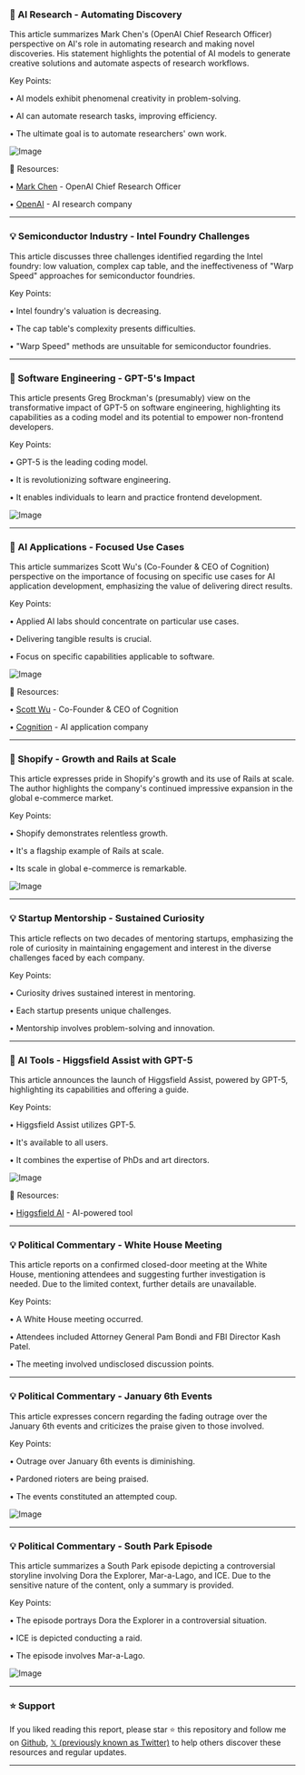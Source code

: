 ### 🤖 AI Research - Automating Discovery

This article summarizes Mark Chen's (OpenAI Chief Research Officer) perspective on AI's role in automating research and making novel discoveries.  His statement highlights the potential of AI models to generate creative solutions and automate aspects of research workflows.

Key Points:

• AI models exhibit phenomenal creativity in problem-solving.


• AI can automate research tasks, improving efficiency.


• The ultimate goal is to automate researchers' own work.


![Image](https://pbs.twimg.com/amplify_video_thumb/1953545687989473280/img/c3N69Daij0mdmC8w.jpg)

🔗 Resources:

• [Mark Chen](https://x.com/markchen90) - OpenAI Chief Research Officer


• [OpenAI](https://x.com/OpenAI) - AI research company


---

### 💡 Semiconductor Industry - Intel Foundry Challenges

This article discusses three challenges identified regarding the Intel foundry: low valuation, complex cap table, and the ineffectiveness of "Warp Speed" approaches for semiconductor foundries.

Key Points:

• Intel foundry's valuation is decreasing.


• The cap table's complexity presents difficulties.


• "Warp Speed" methods are unsuitable for semiconductor foundries.


---

### 🤖 Software Engineering - GPT-5's Impact

This article presents Greg Brockman's (presumably) view on the transformative impact of GPT-5 on software engineering, highlighting its capabilities as a coding model and its potential to empower non-frontend developers.

Key Points:

• GPT-5 is the leading coding model.


• It is revolutionizing software engineering.


• It enables individuals to learn and practice frontend development.


![Image](https://pbs.twimg.com/amplify_video_thumb/1953554997935058945/img/odU_qaXlF5bkAlHB.jpg)

---

### 🤖 AI Applications - Focused Use Cases

This article summarizes Scott Wu's (Co-Founder & CEO of Cognition) perspective on the importance of focusing on specific use cases for AI application development, emphasizing the value of delivering direct results.

Key Points:

• Applied AI labs should concentrate on particular use cases.


• Delivering tangible results is crucial.


• Focus on specific capabilities applicable to software.


![Image](https://pbs.twimg.com/amplify_video_thumb/1953622695352160256/img/q7mHXTYWoZkxoA85.jpg)

🔗 Resources:

• [Scott Wu](https://x.com/ScottWu46) - Co-Founder & CEO of Cognition


• [Cognition](https://x.com/cognition) - AI application company


---

### 🚀 Shopify - Growth and Rails at Scale

This article expresses pride in Shopify's growth and its use of Rails at scale.  The author highlights the company's continued impressive expansion in the global e-commerce market.

Key Points:

• Shopify demonstrates relentless growth.


• It's a flagship example of Rails at scale.


• Its scale in global e-commerce is remarkable.


![Image](https://pbs.twimg.com/media/GxrC9i7W4AEF3fn.jpg)

---

### 💡 Startup Mentorship -  Sustained Curiosity

This article reflects on two decades of mentoring startups, emphasizing the role of curiosity in maintaining engagement and interest in the diverse challenges faced by each company.

Key Points:

• Curiosity drives sustained interest in mentoring.


• Each startup presents unique challenges.


•  Mentorship involves problem-solving and innovation.


---

### 🚀 AI Tools - Higgsfield Assist with GPT-5

This article announces the launch of Higgsfield Assist, powered by GPT-5, highlighting its capabilities and offering a guide.

Key Points:

• Higgsfield Assist utilizes GPT-5.


• It's available to all users.


• It combines the expertise of PhDs and art directors.


![Image](https://pbs.twimg.com/amplify_video_thumb/1953542777826160640/img/twkX6gqlsEBZCwVU.jpg)

🔗 Resources:

• [Higgsfield AI](https://x.com/higgsfield_ai) - AI-powered tool


---

### 💡 Political Commentary - White House Meeting

This article reports on a confirmed closed-door meeting at the White House, mentioning attendees and suggesting further investigation is needed.  Due to the limited context, further details are unavailable.


Key Points:

• A White House meeting occurred.


• Attendees included Attorney General Pam Bondi and FBI Director Kash Patel.


• The meeting involved undisclosed discussion points.


---

### 💡 Political Commentary - January 6th Events

This article expresses concern regarding the fading outrage over the January 6th events and criticizes the praise given to those involved.

Key Points:

• Outrage over January 6th events is diminishing.


• Pardoned rioters are being praised.


• The events constituted an attempted coup.


![Image](https://pbs.twimg.com/media/Gxv1JYkWIAASgcf?format=jpg&name=small)

---

### 💡 Political Commentary - South Park Episode

This article summarizes a South Park episode depicting a controversial storyline involving Dora the Explorer, Mar-a-Lago, and ICE.  Due to the sensitive nature of the content, only a summary is provided.


Key Points:

• The episode portrays Dora the Explorer in a controversial situation.


• ICE is depicted conducting a raid.


• The episode involves Mar-a-Lago.


![Image](https://pbs.twimg.com/amplify_video_thumb/1953471552592502784/img/zVxX4volJLyIG92F.jpg)


---

### ⭐️ Support

If you liked reading this report, please star ⭐️ this repository and follow me on [Github](https://github.com/Drix10), [𝕏 (previously known as Twitter)](https://x.com/DRIX_10_) to help others discover these resources and regular updates.

---